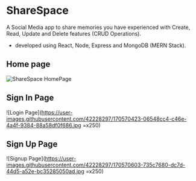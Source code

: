 # ShareSpace

A Social Media app to share memories you have experienced with Create, Read, Update and Delete features (CRUD Operations).
- developed using React, Node, Express and MongoDB (MERN Stack).



## Home page

![ShareSpace HomePage](https://user-images.githubusercontent.com/42228297/170565586-e0d8bbad-a38f-488d-8af4-de45e6109b9b.jpg)


## Sign In Page

![Login Page](https://user-images.githubusercontent.com/42228297/170570423-06548cc4-c46e-4a4f-9384-88a58df0f686.jpg =x250)


## Sign Up Page

![Signup Page](https://user-images.githubusercontent.com/42228297/170570603-735c7680-dc7d-44d5-a52e-bc35285050ad.jpg =x250)
